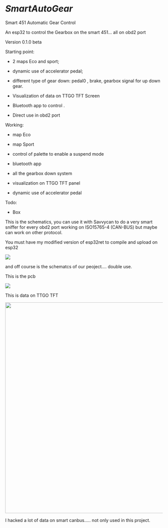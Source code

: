 # ***SmartAutoGear***

Smart 451 Automatic Gear Control

An esp32 to control  the Gearbox on the smart 451... all on obd2 port

Version 0.1.0 beta

Starting point:

- 2 maps Eco and sport;

- dynamic use of accelerator pedal;

- different type of gear down: pedal0 , brake, gearbox signal for up down gear.

- Visualization of data on TTGO TFT Screen

- Bluetooth app to control .

- Direct use in obd2 port

Working:

- map Eco

- map Sport

- control of palette to enable a suspend mode

- bluetooth app

- all the gearbox down system

- visualization on TTGO TFT panel

- dynamic use of accelerator pedal

Todo:

- Box

This is the schematics, you can use it with Savvycan to do a very smart sniffer for every obd2 port working on  ISO15765-4 (CAN-BUS) but maybe can work on other protocol.

You must have my modified version of esp32ret to compile and upload on esp32

![](/home/athos/Scrivania/SmartAuto/SmartAutoGear/SmartAutoGear-main/Image/Schematics.png)

and off course is the schematcs of our peoject.... double use.

This is the pcb

![](/home/athos/snap/marktext/9/.config/marktext/images/2023-02-27-08-38-34-image.png)

This is data on TTGO TFT

<img title="" src="file:///home/athos/snap/marktext/9/.config/marktext/images/2023-02-27-08-34-28-explain.png" alt="" width="674">

I hacked a lot of data on smart canbus..... not only used in this project.
